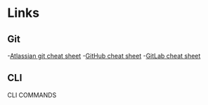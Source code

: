 # Links
## Git

-[Atlassian git cheat sheet](https://www.atlassian.com/git/tutorials/atlassian-git-cheatsheet)
-[GitHub cheat sheet](https://education.github.com/git-cheat-sheet-education.pdf)
-[GitLab cheat sheet](https://about.gitlab.com/images/press/git-cheat-sheet.pdf)

## CLI

CLI COMMANDS